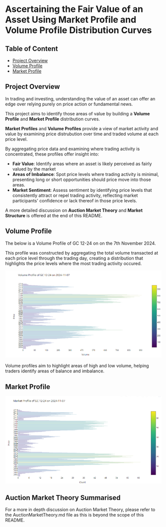 # Ascertaining the Fair Value of an Asset Using Market Profile and Volume Profile Distribution Curves

## Table of Content
- [Project Overview](#project-overview)
- [Volume Profile](#volume-profile)
- [Market Profile](#market-profile)

## Project Overview
In trading and investing, understanding the value of an asset can offer an edge over relying purely on price action or fundamental news. 

This project aims to identify those areas of value by building a **Volume Profile** and **Market Profile** distribution curves.

**Market Profiles** and **Volume Profiles** provide a view of market activity and value by examining price distrubution over time and traded volume at each price level. 

By aggregating price data and examining where trading activity is concentrated, these profiles offer insight into: 
- **Fair Value**: Identify areas where an asset is likely perceived as fairly valued by the market
- **Areas of Imbalance**: Spot price levels where trading activity is minimal, presenting long or short opportunities should price move into those areas.
- **Market Sentiment**: Assess sentiment by identifying price levels that consistently attract or repel trading activity, reflecting market participants' confidence or lack thereof in those price levels. 

A more detailed discussion on **Auction Market Theory** and **Market Structure** is offered at the end of this README.

## Volume Profile

The below is a Volume Profile of GC 12-24 on on the 7th November 2024. 

This profile was constructed by aggregating the total volume transacted at each price level through the trading day, creating a distribution that highlights the price levels where the most trading activity occured. 

![Volume Profile Graph](/QuantitativeAnalysisAndVisualization/MarketProfileVolumeProfile/images/VolumeProfile.png)

Volume profiles aim to highlight areas of high and low volume, helping traders identify areas of balance and imbalance. 

## Market Profile

![Market Profile Graph](/QuantitativeAnalysisAndVisualization/MarketProfileVolumeProfile/images/MarketProfile.png)



## Auction Market Theory Summarised


For a more in depth discussion on Auction Market Theory, please refer to the AuctionMarketTheory.md file as this is beyond the scope of this README. 
